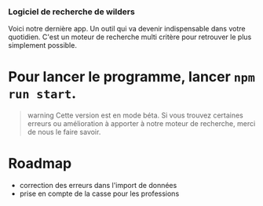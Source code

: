 ### Logiciel de recherche de wilders

Voici notre dernière app. Un outil qui va devenir indispensable dans votre quotidien. C'est un moteur de recherche
multi critère pour retrouver le plus simplement possible.

# Pour lancer le programme, lancer `npm run start`.

> warning
> Cette version est en mode béta.
> Si vous trouvez certaines erreurs ou amélioration à apporter à notre moteur de recherche, merci de nous le faire savoir.

# Roadmap

- correction des erreurs dans l'import de données
- prise en compte de la casse pour les professions
